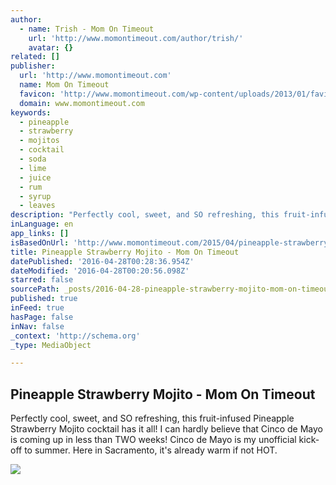 ```yaml
---
author:
  - name: Trish - Mom On Timeout
    url: 'http://www.momontimeout.com/author/trish/'
    avatar: {}
related: []
publisher:
  url: 'http://www.momontimeout.com'
  name: Mom On Timeout
  favicon: 'http://www.momontimeout.com/wp-content/uploads/2013/01/favicon.ico'
  domain: www.momontimeout.com
keywords:
  - pineapple
  - strawberry
  - mojitos
  - cocktail
  - soda
  - lime
  - juice
  - rum
  - syrup
  - leaves
description: "Perfectly cool, sweet, and SO refreshing, this fruit-infused Pineapple Strawberry Mojito cocktail has it all! I can hardly believe that Cinco de Mayo is coming up in less than TWO weeks! Cinco de Mayo is my unofficial kick-off to summer. Here in Sacramento, it's already warm if not HOT."
inLanguage: en
app_links: []
isBasedOnUrl: 'http://www.momontimeout.com/2015/04/pineapple-strawberry-mojito-recipe/#comment-87979'
title: Pineapple Strawberry Mojito - Mom On Timeout
datePublished: '2016-04-28T00:28:36.954Z'
dateModified: '2016-04-28T00:20:56.098Z'
starred: false
sourcePath: _posts/2016-04-28-pineapple-strawberry-mojito-mom-on-timeout.md
published: true
inFeed: true
hasPage: false
inNav: false
_context: 'http://schema.org'
_type: MediaObject

---
```

<article style=""><h1>Pineapple Strawberry Mojito - Mom On Timeout</h1><p>Perfectly cool, sweet, and SO refreshing, this fruit-infused Pineapple Strawberry Mojito cocktail has it all! I can hardly believe that Cinco de Mayo is coming up in less than TWO weeks! Cinco de Mayo is my unofficial kick-off to summer. Here in Sacramento, it's already warm if not HOT.</p><img src="http://www.momontimeout.com/wp-content/uploads/2015/04/pineapple-strawberry-mojito-collage.jpg" /></article>